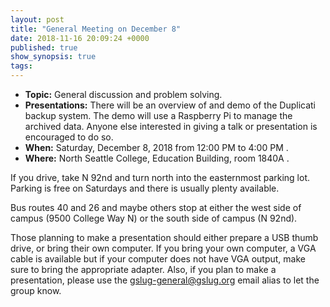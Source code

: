```yaml
---
layout: post
title: "General Meeting on December 8"
date: 2018-11-16 20:09:24 +0000
published: true
show_synopsis: true
tags:
---
```


* **Topic:** General discussion and problem solving.  
* **Presentations:** There will be an overview of and demo of the Duplicati backup system.  The demo will use a Raspberry Pi to manage the archived data.  Anyone else interested in giving a talk or presentation is encouraged to do so.
* **When:** Saturday, December 8, 2018 from 12:00 PM to 4:00 PM .
* **Where:** North Seattle College, Education Building, room 1840A .

If you drive, take N 92nd and turn north into the easternmost parking lot.  Parking is free on Saturdays and there is usually plenty available.

Bus routes 40 and 26 and maybe others stop at either the west side of campus (9500 College Way N) or the south side of campus (N 92nd).

Those planning to make a presentation should either prepare a USB thumb drive, or bring their own computer.  If you bring your own computer, a VGA cable is available but if your computer does not have VGA output, make sure to bring the appropriate adapter.  Also, if you plan to make a presentation, please use the gslug-general@gslug.org email alias to let the group know.
